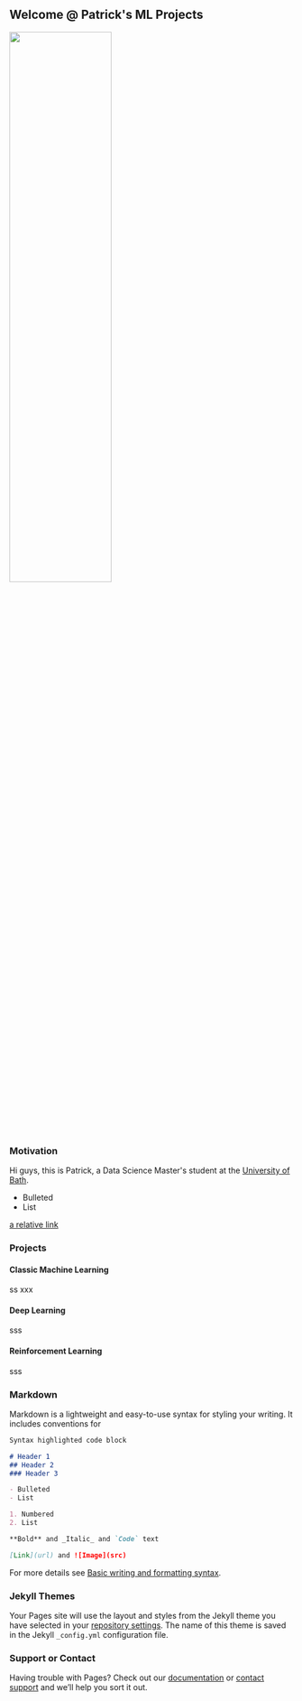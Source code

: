 ## Welcome @ Patrick's ML Projects


<img src="https://user-images.githubusercontent.com/67504471/176693169-6613a4c7-c7e6-497a-b0a6-fc64b0e50584.png" width=60% height=50%>



### Motivation



Hi guys, this is Patrick, a Data Science Master's student at the [University of Bath](https://www.bath.ac.uk). 

- Bulleted
- List

[a relative link](another-project.md)

### Projects

#### Classic Machine Learning

ss
xxx

#### Deep Learning

sss

#### Reinforcement Learning

sss

### Markdown

Markdown is a lightweight and easy-to-use syntax for styling your writing. It includes conventions for

```markdown
Syntax highlighted code block

# Header 1
## Header 2
### Header 3

- Bulleted
- List

1. Numbered
2. List

**Bold** and _Italic_ and `Code` text

[Link](url) and ![Image](src)
```

For more details see [Basic writing and formatting syntax](https://docs.github.com/en/github/writing-on-github/getting-started-with-writing-and-formatting-on-github/basic-writing-and-formatting-syntax).

### Jekyll Themes

Your Pages site will use the layout and styles from the Jekyll theme you have selected in your [repository settings](https://github.com/patrick-richter/ml-projects/settings/pages). The name of this theme is saved in the Jekyll `_config.yml` configuration file.

### Support or Contact

Having trouble with Pages? Check out our [documentation](https://docs.github.com/categories/github-pages-basics/) or [contact support](https://support.github.com/contact) and we’ll help you sort it out.
